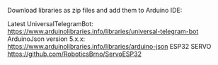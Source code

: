 Download libraries as zip files and add them to Arduino IDE:

Latest UniversalTelegramBot: https://www.arduinolibraries.info/libraries/universal-telegram-bot
ArduinoJson version 5.x.x: https://www.arduinolibraries.info/libraries/arduino-json
ESP32 SERVO https://github.com/RoboticsBrno/ServoESP32
